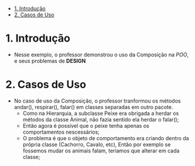 - [1. Introdução](#1-introdução)
- [2. Casos de Uso](#2-casos-de-uso)

# 1. Introdução

- Nesse exemplo, o professor demonstrou o uso da Composição na _POO_, e seus problemas de **DESIGN**

# 2. Casos de Uso

- No caso de uso da Composição, o professor tranformou os métodos andar(), respirar(), falar() em classes separadas em outro pacote.
  - Como na Hierarquia, a subclasse Peixe era obrigada a herdar os métodos da classe Animal, não fazia sentido ela herdar o falar();
  - Então agora é possível que o peixe tenha apenas os comportamentos nescessários;
  - O problema é que o objeto de comportamento era criando dentro da própria classe (Cachorro, Cavalo, etc), Então por exemplo se fossemos mudar os animais falam, teriamos que alterar em cada classe;